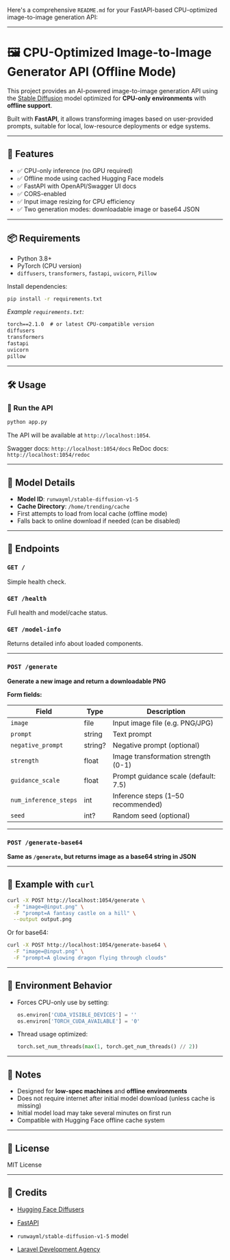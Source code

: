 Here's a comprehensive `README.md` for your FastAPI-based CPU-optimized image-to-image generation API:

---

# 🖼️ CPU-Optimized Image-to-Image Generator API (Offline Mode)

This project provides an AI-powered image-to-image generation API using the [Stable Diffusion](https://huggingface.co/runwayml/stable-diffusion-v1-5) model optimized for **CPU-only environments** with **offline support**.

Built with **FastAPI**, it allows transforming images based on user-provided prompts, suitable for local, low-resource deployments or edge systems.

---

## 🚀 Features

* ✅ CPU-only inference (no GPU required)
* ✅ Offline mode using cached Hugging Face models
* ✅ FastAPI with OpenAPI/Swagger UI docs
* ✅ CORS-enabled
* ✅ Input image resizing for CPU efficiency
* ✅ Two generation modes: downloadable image or base64 JSON

---

## 📦 Requirements

* Python 3.8+
* PyTorch (CPU version)
* `diffusers`, `transformers`, `fastapi`, `uvicorn`, `Pillow`

Install dependencies:

```bash
pip install -r requirements.txt
```

*Example `requirements.txt`:*

```txt
torch==2.1.0  # or latest CPU-compatible version
diffusers
transformers
fastapi
uvicorn
pillow
```

---

## 🛠️ Usage

### 🔧 Run the API

```bash
python app.py
```

The API will be available at `http://localhost:1054`.

Swagger docs: `http://localhost:1054/docs`
ReDoc docs: `http://localhost:1054/redoc`

---

## 🧠 Model Details

* **Model ID**: `runwayml/stable-diffusion-v1-5`
* **Cache Directory**: `/home/trending/cache`
* First attempts to load from local cache (offline mode)
* Falls back to online download if needed (can be disabled)

---

## 📂 Endpoints

### `GET /`

Simple health check.

### `GET /health`

Full health and model/cache status.

### `GET /model-info`

Returns detailed info about loaded components.

---

### `POST /generate`

**Generate a new image and return a downloadable PNG**

**Form fields:**

| Field                 | Type    | Description                          |
| --------------------- | ------- | ------------------------------------ |
| `image`               | file    | Input image file (e.g. PNG/JPG)      |
| `prompt`              | string  | Text prompt                          |
| `negative_prompt`     | string? | Negative prompt (optional)           |
| `strength`            | float   | Image transformation strength (0-1)  |
| `guidance_scale`      | float   | Prompt guidance scale (default: 7.5) |
| `num_inference_steps` | int     | Inference steps (1–50 recommended)   |
| `seed`                | int?    | Random seed (optional)               |

---

### `POST /generate-base64`

**Same as `/generate`, but returns image as a base64 string in JSON**

---

## 🧪 Example with `curl`

```bash
curl -X POST http://localhost:1054/generate \
  -F "image=@input.png" \
  -F "prompt=A fantasy castle on a hill" \
  --output output.png
```

Or for base64:

```bash
curl -X POST http://localhost:1054/generate-base64 \
  -F "image=@input.png" \
  -F "prompt=A glowing dragon flying through clouds"
```

---

## 🧾 Environment Behavior

* Forces CPU-only use by setting:

  ```python
  os.environ['CUDA_VISIBLE_DEVICES'] = ''
  os.environ['TORCH_CUDA_AVAILABLE'] = '0'
  ```
* Thread usage optimized:

  ```python
  torch.set_num_threads(max(1, torch.get_num_threads() // 2))
  ```

---

## 📌 Notes

* Designed for **low-spec machines** and **offline environments**
* Does not require internet after initial model download (unless cache is missing)
* Initial model load may take several minutes on first run
* Compatible with Hugging Face offline cache system

---

## 📄 License

MIT License

---

## 🙏 Credits

* [Hugging Face Diffusers](https://github.com/huggingface/diffusers)
* [FastAPI](https://fastapi.tiangolo.com/)
* `runwayml/stable-diffusion-v1-5` model

* [Laravel Development Agency](https://laravelcompany.com/)